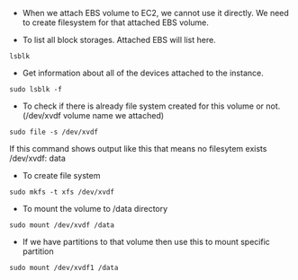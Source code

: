 * When we attach EBS volume to EC2, we cannot use it directly. We need to create filesystem for that attached EBS volume.

* To list all block storages. Attached EBS will list here.
```
lsblk
```

* Get information about all of the devices attached to the instance.
```
sudo lsblk -f
```

* To check if there is already file system created for this volume or not.(/dev/xvdf volume name we attached)
```
sudo file -s /dev/xvdf
```
If this command shows output like this that means no filesytem exists /dev/xvdf: data

* To create file system
```
sudo mkfs -t xfs /dev/xvdf
```

* To mount the volume to /data directory
```
sudo mount /dev/xvdf /data
```

* If we have partitions to that volume then use this to mount specific partition 
```
sudo mount /dev/xvdf1 /data
```